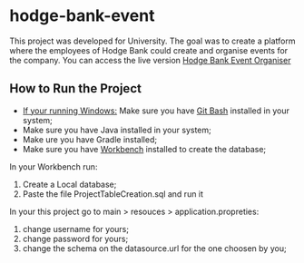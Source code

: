 # hodge-bank-event
This project was developed for University. The goal was to create a platform where the employees of Hodge Bank could create and organise events for the company.
You can access the live version [Hodge Bank Event Organiser](https://hodge-bank-events.herokuapp.com/)

## How to Run the Project

* <ins>If your running Windows:</ins> Make sure you have [Git Bash](https://www.stanleyulili.com/git/how-to-install-git-bash-on-windows/) installed in your system;
* Make sure you have Java installed in your system;
* Make ure you have Gradle installed;
* Make sure you have [Workbench](https://www.mysql.com/products/workbench/) installed to create the database; 

In your Workbench run:
1. Create a Local database;
2. Paste the file ProjectTableCreation.sql and run it

In your this project go to main > resouces > application.propreties:
1. change username for yours;
2. change password for yours;
3. change the schema on the datasource.url for the one choosen by you;
